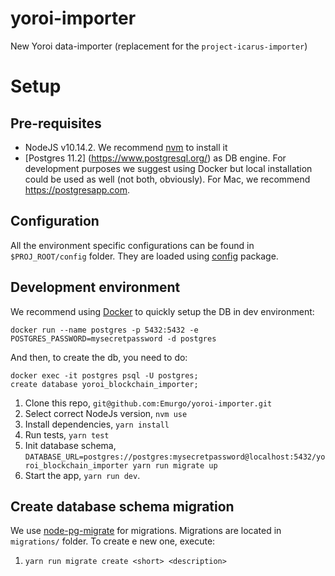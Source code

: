 # yoroi-importer
New Yoroi data-importer (replacement for the `project-icarus-importer`)

# Setup

## Pre-requisites

* NodeJS v10.14.2. We recommend [nvm](https://github.com/creationix/nvm) to install it
* [Postgres 11.2] (https://www.postgresql.org/) as DB engine. For development purposes we
  suggest using Docker but local installation could be used as well (not both,
  obviously). For Mac, we recommend https://postgresapp.com.

## Configuration

All the environment specific configurations can be found in `$PROJ_ROOT/config` folder.
They are loaded using [config](https://www.npmjs.com/package/config) package.

## Development environment

We recommend using [Docker](https://hub.docker.com/_/postgres/) to quickly setup the DB in dev environment:

`docker run --name postgres -p 5432:5432 -e POSTGRES_PASSWORD=mysecretpassword -d postgres`

And then, to create the db, you need to do:

```
docker exec -it postgres psql -U postgres;
create database yoroi_blockchain_importer;
```

1.  Clone this repo, `git@github.com:Emurgo/yoroi-importer.git`
1.  Select correct NodeJs version, `nvm use`
1.  Install dependencies, `yarn install`
1.  Run tests, `yarn test`
1.  Init database schema, `DATABASE_URL=postgres://postgres:mysecretpassword@localhost:5432/yoroi_blockchain_importer yarn run migrate up`
1.  Start the app, `yarn run dev`.


## Create database schema migration
We use [node-pg-migrate](https://github.com/salsita/node-pg-migrate) for migrations. Migrations are located in `migrations/` folder. To create e new one, execute:
1.  `yarn run migrate create <short> <description>`
